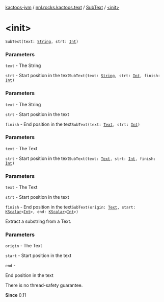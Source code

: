 [kactoos-jvm](../../index.md) / [nnl.rocks.kactoos.text](../index.md) / [SubText](index.md) / [&lt;init&gt;](./-init-.md)

# &lt;init&gt;

`SubText(text: `[`String`](https://kotlinlang.org/api/latest/jvm/stdlib/kotlin/-string/index.html)`, strt: `[`Int`](https://kotlinlang.org/api/latest/jvm/stdlib/kotlin/-int/index.html)`)`

### Parameters

`text` - The String

`strt` - Start position in the text`SubText(text: `[`String`](https://kotlinlang.org/api/latest/jvm/stdlib/kotlin/-string/index.html)`, strt: `[`Int`](https://kotlinlang.org/api/latest/jvm/stdlib/kotlin/-int/index.html)`, finish: `[`Int`](https://kotlinlang.org/api/latest/jvm/stdlib/kotlin/-int/index.html)`)`

### Parameters

`text` - The String

`strt` - Start position in the text

`finish` - End position in the text`SubText(text: `[`Text`](../../nnl.rocks.kactoos/-text/index.md)`, strt: `[`Int`](https://kotlinlang.org/api/latest/jvm/stdlib/kotlin/-int/index.html)`)`

### Parameters

`text` - The Text

`strt` - Start position in the text`SubText(text: `[`Text`](../../nnl.rocks.kactoos/-text/index.md)`, strt: `[`Int`](https://kotlinlang.org/api/latest/jvm/stdlib/kotlin/-int/index.html)`, finish: `[`Int`](https://kotlinlang.org/api/latest/jvm/stdlib/kotlin/-int/index.html)`)`

### Parameters

`text` - The Text

`strt` - Start position in the text

`finish` - End position in the text`SubText(origin: `[`Text`](../../nnl.rocks.kactoos/-text/index.md)`, start: `[`KScalar`](../../nnl.rocks.kactoos/-k-scalar.md)`<`[`Int`](https://kotlinlang.org/api/latest/jvm/stdlib/kotlin/-int/index.html)`>, end: `[`KScalar`](../../nnl.rocks.kactoos/-k-scalar.md)`<`[`Int`](https://kotlinlang.org/api/latest/jvm/stdlib/kotlin/-int/index.html)`>)`

Extract a substring from a Text.

### Parameters

`origin` - The Text

`start` - Start position in the text

`end` -

End position in the text




There is no thread-safety guarantee.




**Since**
0.11

